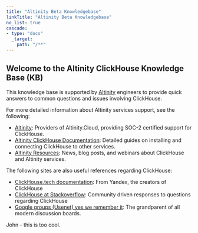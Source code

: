 ```yaml
---
title: "Altinity Beta Knowledgebase"
linkTitle: "Altinity Beta Knowledgebase"
no_list: true
cascade:
- type: "docs"
  _target:
    path: "/**"
---
```

## Welcome to the Altinity ClickHouse Knowledge Base \(KB\)

This knowledge base is supported by [Altinity](http://altinity.com/) engineers to provide quick answers to common questions and issues involving ClickHouse.

For more detailed information about Altinity services support, see the following:

* [Altinity](https://altinity.com/): Providers of Altinity.Cloud, providing SOC-2 certified support for ClickHouse.
* [Altinity ClickHouse Documentation](https://docs.altinity.com): Detailed guides on installing and connecting ClickHouse to other services.
* [Altinity Resources](https://altinity.com/resources/): News, blog posts, and webinars about ClickHouse and Altinity services.

The following sites are also useful references regarding ClickHouse:

* [ClickHouse.tech documentation](https://clickhouse.tech/docs/en/): From Yandex, the creators of ClickHouse
* [ClickHouse at Stackoverflow](https://stackoverflow.com/questions/tagged/clickhouse): Community driven responses to questions regarding ClickHouse
* [Google groups \(Usenet\) yes we remember it](https://groups.google.com/g/clickhouse): The grandparent of all modern discussion boards.

John - this is too cool.
